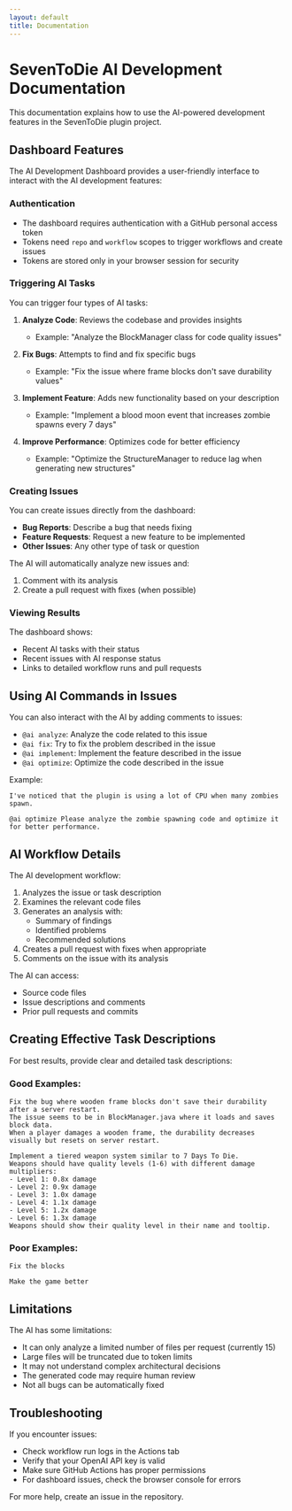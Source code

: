 ```yaml
---
layout: default
title: Documentation
---
```


# SevenToDie AI Development Documentation

This documentation explains how to use the AI-powered development features in the SevenToDie plugin project.

## Dashboard Features

The AI Development Dashboard provides a user-friendly interface to interact with the AI development features:

### Authentication

- The dashboard requires authentication with a GitHub personal access token
- Tokens need `repo` and `workflow` scopes to trigger workflows and create issues
- Tokens are stored only in your browser session for security

### Triggering AI Tasks

You can trigger four types of AI tasks:

1. **Analyze Code**: Reviews the codebase and provides insights
   - Example: "Analyze the BlockManager class for code quality issues"

2. **Fix Bugs**: Attempts to find and fix specific bugs
   - Example: "Fix the issue where frame blocks don't save durability values"

3. **Implement Feature**: Adds new functionality based on your description
   - Example: "Implement a blood moon event that increases zombie spawns every 7 days"

4. **Improve Performance**: Optimizes code for better efficiency
   - Example: "Optimize the StructureManager to reduce lag when generating new structures"

### Creating Issues

You can create issues directly from the dashboard:

- **Bug Reports**: Describe a bug that needs fixing
- **Feature Requests**: Request a new feature to be implemented
- **Other Issues**: Any other type of task or question

The AI will automatically analyze new issues and:
1. Comment with its analysis
2. Create a pull request with fixes (when possible)

### Viewing Results

The dashboard shows:

- Recent AI tasks with their status
- Recent issues with AI response status
- Links to detailed workflow runs and pull requests

## Using AI Commands in Issues

You can also interact with the AI by adding comments to issues:

- `@ai analyze`: Analyze the code related to this issue
- `@ai fix`: Try to fix the problem described in the issue
- `@ai implement`: Implement the feature described in the issue
- `@ai optimize`: Optimize the code described in the issue

Example:
```
I've noticed that the plugin is using a lot of CPU when many zombies spawn.

@ai optimize Please analyze the zombie spawning code and optimize it for better performance.
```

## AI Workflow Details

The AI development workflow:

1. Analyzes the issue or task description
2. Examines the relevant code files
3. Generates an analysis with:
   - Summary of findings
   - Identified problems
   - Recommended solutions
4. Creates a pull request with fixes when appropriate
5. Comments on the issue with its analysis

The AI can access:
- Source code files
- Issue descriptions and comments
- Prior pull requests and commits

## Creating Effective Task Descriptions

For best results, provide clear and detailed task descriptions:

### Good Examples:

```
Fix the bug where wooden frame blocks don't save their durability after a server restart.
The issue seems to be in BlockManager.java where it loads and saves block data.
When a player damages a wooden frame, the durability decreases visually but resets on server restart.
```

```
Implement a tiered weapon system similar to 7 Days To Die.
Weapons should have quality levels (1-6) with different damage multipliers:
- Level 1: 0.8x damage
- Level 2: 0.9x damage
- Level 3: 1.0x damage
- Level 4: 1.1x damage
- Level 5: 1.2x damage
- Level 6: 1.3x damage
Weapons should show their quality level in their name and tooltip.
```

### Poor Examples:

```
Fix the blocks
```

```
Make the game better
```

## Limitations

The AI has some limitations:

- It can only analyze a limited number of files per request (currently 15)
- Large files will be truncated due to token limits
- It may not understand complex architectural decisions
- The generated code may require human review
- Not all bugs can be automatically fixed

## Troubleshooting

If you encounter issues:

- Check workflow run logs in the Actions tab
- Verify that your OpenAI API key is valid
- Make sure GitHub Actions has proper permissions
- For dashboard issues, check the browser console for errors

For more help, create an issue in the repository.